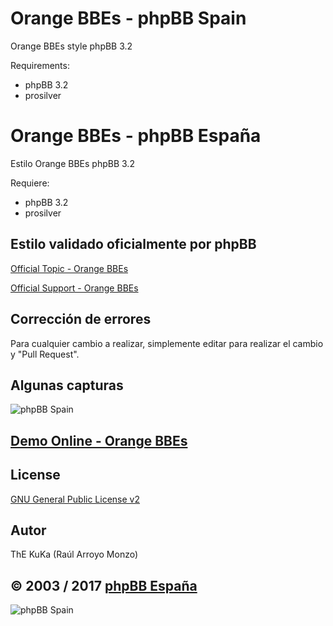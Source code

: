 Orange BBEs - phpBB Spain
=========================

Orange BBEs style phpBB 3.2

Requirements:
- phpBB 3.2
- prosilver

Orange BBEs - phpBB España
==========================

Estilo Orange BBEs phpBB 3.2

Requiere:
- phpBB 3.2
- prosilver

## Estilo validado oficialmente por phpBB 
[Official Topic - Orange BBEs](https://www.phpbb.com/community/viewtopic.php?t=2406911)

[Official Support - Orange BBEs](https://www.phpbb.com/customise/db/style/orange_bbes/support)

## Corrección de errores
Para cualquier cambio a realizar, simplemente editar para realizar el cambio y "Pull Request".

## Algunas capturas
![phpBB Spain](http://www.phpbb-es.com/images/Orange_BBEs_screen.png) 

## [Demo Online - Orange BBEs](http://area51.phpbb-es.com/foro/index.php?style=16)

## License
[GNU General Public License v2](http://opensource.org/licenses/GPL-2.0)

## Autor
ThE KuKa (Raúl Arroyo Monzo)

## © 2003 / 2017 [phpBB España](http://www.phpbb-es.com)

![phpBB Spain](http://www.phpbb-es.com/images/logo_es.png) 
